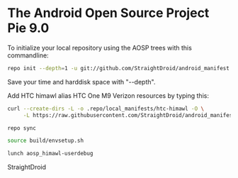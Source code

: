The Android Open Source Project Pie 9.0
==============================================

To initialize your local repository using the AOSP trees with this commandline:
````bash
repo init --depth=1 -u git://github.com/StraightDroid/android_manifest.git -b aosp-9.0
````
Save your time and harddisk space with "--depth".

Add HTC himawl  alias HTC One M9 Verizon resources by typing this:
````bash
curl --create-dirs -L -o .repo/local_manifests/htc-himawl -O \
     -L https://raw.githubusercontent.com/StraightDroid/android_manifest/aosp-9.0/htc-himawl.xml

repo sync

source build/envsetup.sh

lunch aosp_himawl-userdebug
````

StraightDroid
